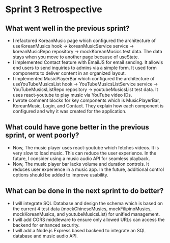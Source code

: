 # Sprint 3 Retrospective

## What went well in the previous sprint?
- I refactored KoreanMusic page which configured the architecture of useKoreanMusics hook → koreanMusicService service → koreanMusicRepo repository → mockKoreanMusics test data. The data stays when you move to another page because of useState.
- I implemented Contact feature with EmailJS for email sending. It allowis end users to send inquiries to admins via a simple form. It used form components to deliver content in an organized layout.
- I implemented MusicPlayerBar which configured the architecture of useYouTubeMusicsList hook → YouTubeMusicsListService service → YouTubeMusicsListRepo repository → youtubeMusicsList test data. It uses react-youtube to play music via YouTube video IDs.
- I wrote comment blocks for key components which is MusicPlayerBar, KoreanMusic, Login, and Contact. They explain how each component is configured and why it was created for the application.

## What could have gone better in the previous sprint, or went poorly?
- Now, The music player uses react-youtube which fetches videos. It is very slow to load music. This can reduce the user experience. In the future, I consider using a music audio API for seamless playback.
- Now, The music player bar lacks volume and duration controls. It reduces user experience in a music app. In the future, additional control options should be added to improve usability.

## What can be done in the next sprint to do better?
- I will integrate SQL Database and design the schema which is based on the current 4 test data (mockChineseMusics, mockFilipinoMusics, mockKoreanMusics, and youtubeMusicsList) for unified management.
- I will add CORS middleware to ensure only allowed URLs can access the backend for enhanced security.
- I will add a Node.js Express based backend to integrate an SQL database and music audio API.
